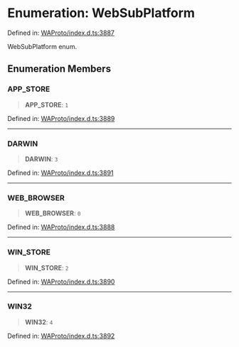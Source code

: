 # Enumeration: WebSubPlatform

Defined in: [WAProto/index.d.ts:3887](https://github.com/Riders004/Tv/blob/3d6aaf6f3efb499dc9d0ca82bb24083bb45a8478/WAProto/index.d.ts#L3887)

WebSubPlatform enum.

## Enumeration Members

### APP\_STORE

> **APP\_STORE**: `1`

Defined in: [WAProto/index.d.ts:3889](https://github.com/Riders004/Tv/blob/3d6aaf6f3efb499dc9d0ca82bb24083bb45a8478/WAProto/index.d.ts#L3889)

***

### DARWIN

> **DARWIN**: `3`

Defined in: [WAProto/index.d.ts:3891](https://github.com/Riders004/Tv/blob/3d6aaf6f3efb499dc9d0ca82bb24083bb45a8478/WAProto/index.d.ts#L3891)

***

### WEB\_BROWSER

> **WEB\_BROWSER**: `0`

Defined in: [WAProto/index.d.ts:3888](https://github.com/Riders004/Tv/blob/3d6aaf6f3efb499dc9d0ca82bb24083bb45a8478/WAProto/index.d.ts#L3888)

***

### WIN\_STORE

> **WIN\_STORE**: `2`

Defined in: [WAProto/index.d.ts:3890](https://github.com/Riders004/Tv/blob/3d6aaf6f3efb499dc9d0ca82bb24083bb45a8478/WAProto/index.d.ts#L3890)

***

### WIN32

> **WIN32**: `4`

Defined in: [WAProto/index.d.ts:3892](https://github.com/Riders004/Tv/blob/3d6aaf6f3efb499dc9d0ca82bb24083bb45a8478/WAProto/index.d.ts#L3892)
